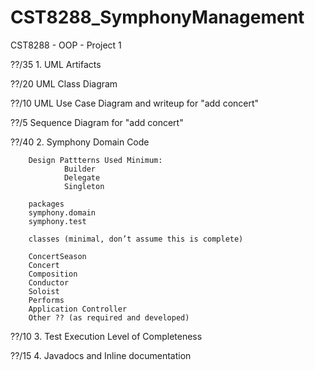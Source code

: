 # CST8288_SymphonyManagement
CST8288 - OOP - Project 1

??/35    1. UML Artifacts

??/20    UML Class Diagram

??/10    UML Use Case Diagram and writeup for "add concert"

??/5    Sequence Diagram for "add concert"

??/40    2. Symphony Domain Code

        Design Pattterns Used Minimum:
                Builder
                Delegate
                Singleton 
               
        packages
        symphony.domain
        symphony.test

        classes (minimal, don’t assume this is complete)

        ConcertSeason
        Concert
        Composition
        Conductor
        Soloist
        Performs
        Application Controller
        Other ?? (as required and developed)

??/10    3. Test Execution Level of Completeness

??/15    4. Javadocs and Inline documentation
